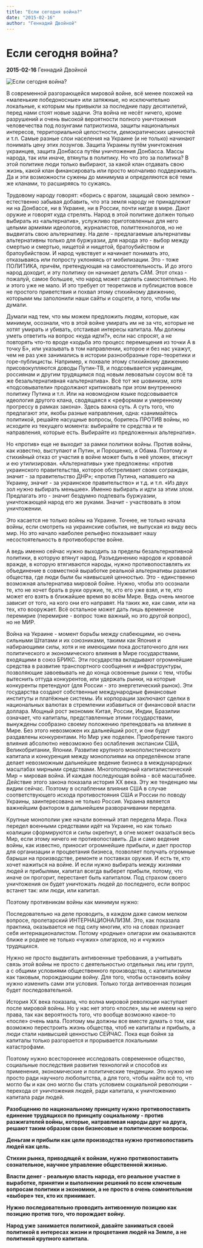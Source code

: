 ```yaml
---
title: "Если сегодня война?"
date: "2015-02-16"
author: "Геннадий Двойной"
---
```


# Если сегодня война?

**2015-02-16** Геннадий Двойной

![Если сегодня война?](http://www.worldpressphoto.org/sites/default/files/styles/990x720/public/archive/2015/singles/GN/2/alr23qaekuhuskv9dr2r.jpg?itok=NUUXs6Hw)

В современной разгорающейся мировой войне, всё менее похожей на «маленькие победоносные» или затяжные, но исключительно локальные, к которым мы привыкли за последние пару десятилетий, перед нами стоят новые задачи. Эта война не несёт ничего, кроме разрушений и очень высокой вероятности полного уничтожения человечества под лозунгами патриотизма, защиты национальных интересов, территориальной целостности, демократических ценностей и т.п. Самые разные слои населения на Украине (и не только) начинают понимать цену этих лозунгов. Защита Украины путём уничтожения украинцев, защита Донбасса путём уничтожения Донбасса. Массы народа, так или иначе, втянуты в политику. Но что это за политика? В этой политике люди только выбирают, за какой клан отдавать свою жизнь, какой клан финансировать или просто молчаливо поддерживать. Да и эти возможности сужены до минимума и определяются всё теми же кланами, то расширяясь то сужаясь.

Трудовому народу говорят: «борись с врагом, защищай свою землю» - естественно забывая добавить, что эта земля народу не принадлежит ни на Донбассе, ни в Украине, ни в России, почти нигде в мире. Дают оружие и говорят куда стрелять. Народ в этой политике должен только выбирать из «альтернатив», услужливо приготовленных для него целыми армиями идеологов, журналистов, политтехнологов, но не выдвигать свою альтернативу. На деле - предлагаемые альтернативы альтернативны только для буржуазии, для народа это - выбор между смертью и смертью, нищетой и нищетой, братоубийством и братоубийством. И народ чувствует и начинает понимать это, отказываясь или попросту уклоняясь от мобилизации. Это - тоже ПОЛИТИКА, причём, претендующая на самостоятельность. И до этого народ доходит, и эту политику он начинает делать САМ. Этот отказ - пожалуй, самое большее, что народ может сделать самостоятельно. Но и этого уже не мало. И это требует от теоретиков и публицистов вовсе не простого приветствия и похвал этому стихийному движению, которыми мы заполонили наши сайты и соцсети, а того, чтобы мы думали.

Думали над тем, что мы можем предложить людям, которые, как минимум, осознали, что в этой войне умирать им не за что, которые не хотят умирать и убивать, отстаивая интересы капитала. Мы должны уметь ответить на вопрос «куда идти?», если нас спросят, а не повторять что-то вроде «ходьба это процесс перемещения из точки А в точку Б», или указывать в том направлении, которое и без нас укажут, чем не раз уже занимались в истории разнообразные горе-теоретики и горе-публицисты. Например, к похвале этому стихийному движению присовокупляются доводы Путин-ТВ, и подсовывается украинцам, россиянам и другим трудящимся под новым левоватым соусом всё та же безальтернативная «альтернатива». Всё тот же шовинизм, хотя «подсовыватели» продолжают критиковать при этом внутреннюю политику Путина и т.п. Или на новомодном языке подсовывается идеология другого клана, сводящаяся к «реформам и умеренному прогрессу в рамках закона». Здесь важна суть. А суть того, что предлагают эти, якобы разные направления, одна: «занимайтесь политикой, решайте насущные вопросы, боритесь ПРОТИВ войны, но исходите из текущего момента: выбирайте те средства и те направления, которые есть. Выбирайте из предложенных альтернатив».

Но «против» еще не выходит за рамки политики войны. Против войны, как известно, выступают и Путин, и Порошенко, и Обама. Поэтому и стихийный отказ от участия в войне может быть в неё уложен, втиснут и ею утилизирован. «Альтернативы» уже предложены: «против украинского правительства, которое обстреливает своих сограждан, значит - за правительство ДНР»; «против Путина, напавшего на Украину, значит - за украинское правительство» и т.д. и т.п. «Из двух зол нужно выбирать меньшее». Именно выбирать и идти за этим злом. Предлагать это - значит бездумно подпевать буржуазии, уничтожающей народ его же руками. Значит - участвовать в этом уничтожении.

Это касается не только войны на Украине. Точнее, не только начала войны, если смотреть на украинские события, не выпуская из виду весь мир. Но это начало наиболее рельефно показывает нашу несостоятельность в противоборстве войне.

А ведь именно сейчас нужно выходить за пределы безальтернативной политики, в которую втянут народ. Разъединению народов и кровавой вражде, в которую втягиваются народы, нужно противопоставлять их объединение в совместной выработке реальной альтернативы развития общества, где люди были бы наивысшей ценностью. Это - единственно возможная альтернатива мировой бойне. Нужно, чтобы это осознали те, кто не хочет брать в руки оружие, те, кто его уже взял, и те, кто может его взять в ближайшее время во всём Мире. Ведь очень многое зависит от того, на кого они его направят. На таких же, как сами, или на тех, кто вооружает. Всё остальное может дать лишь временное перемирие (перемирие - вопрос тоже важный, но это другой вопрос), но не МИР.

Война на Украине - момент борьбы между слабеющими, но очень сильными Штатами и их союзниками, такими как Япония и набирающими силы, хотя и не имеющими пока достаточного для них политического и экономического влияния в Мире государствами, входящими в союз БРИКС. Эти государства вкладывают огромнейшие средства в развитие транспортного сообщения и инфраструктуры, позволяющие завоевывать не до конца освоенные рынки с тем, чтобы вытеснить оттуда конкурентов, или удержать рынки, на которые конкуренты претендуют (для России - это энергетический рынок). Эти государства создают собственные международные финансовые институты и платёжные системы. Их корпорации заключают сделки в национальных валютах в стремлении избавиться от финансовой власти доллара. Мощный рост экономик Китая, России, Индии, Бразилии означает, что капиталы, представленные этими государствами, вынуждены сообразно своему положению претендовать на влияние в Мире. Без этого невозможен их дальнейший рост, и они будут раздавлены конкурентами. Но Мир уже поделен. Приобретение такого влияния абсолютно невозможно без ослабления экспансии США, Великобритании, Японии. Развитие крупного монополистического капитала и конкуренция между монополиями на определённом этапе делает невозможным дальнейшее ведение бизнеса в международных масштабах мирными средствами. Многополярный капиталистический Мир = мировая война. И каждая последующая война - всё масштабнее. Действие этого закона показала история ХХ века. Эту же тенденцию мы видим сейчас. Поэтому в ослаблении влияния США в случае соответствующего исхода противостояния США и России по поводу Украины, заинтересована не только Россия. Украина является важнейшим фактором в дальнейшем разворачивании передела.

Крупные монополии уже начали военный этап передела Мира. Пока передел военными средствами идёт на Украине, но как только коалиции сформируются и силы окрепнут, в огне может оказаться весь Мир, если этому ничего не противопоставить. Да и само ведение войны, как известно, приносит огромнейшие прибыли, и дает простор для организации и процветания бизнеса, позволяет получать огромные барыши на производстве, ремонте и поставках оружия. И есть те, кто хочет нажиться на войне. И если нужно выбирать между жизнями людей и прибылями, капитал всегда выберет прибыли, потому, что иначе он прогорит, перестанет быть капиталом. Под страхом своего уничтожения он будет уничтожать людей до последнего, если вопрос встанет так: или люди, или капитал.

Поэтому противникам войны как минимум нужно:

Последовательно на деле проводить, в каждом даже самом мелком вопросе, пролетарский ИНТЕРНАЦИОНАЛИЗМ. Это, как показала практика, оказывается не под силу многим, кто на словах признает себя интернационалистом. Потому «родные» олигархи им оказываются ближе и роднее не только «чужих» олигархов, но и «чужих» трудящихся.

Нужно не просто выдвигать антивоенные требования, а учитывать связь этой войны не просто с деятельностью отдельных лиц или групп, а с общими условиями общественного производства, с капитализмом как таковым, порождающим войну. Для того, чтобы остановить войну нужно изменить сами эти условия. Только тогда антивоенная позиция будет последовательной.

История ХХ века показала, что волна мировой революции наступает после мировой войны. Но у нас нет этого «после», мы не имеем на него права, так как вероятность того, что вообще возможно какое-то «после» очень мала. Поэтому мы должны все вместе думать о том, как возможно перестроить жизнь общества, чтоб не капиталы и прибыль, а люди стали наивысшей ценностью СЕЙЧАС. Пока еще бойня за капиталы только разгорается и прорывается локальными катастрофами.

Поэтому нужно всестороннее исследовать современное общество, социальные последствия развития технологий и способов их применения, экономические и политические тенденции. Это нужно не просто ради научного любопытства, а для того, чтобы найти всё то, что могло бы и как оно могло бы стать условием социальной революции - перехода от уничтожения людей, ради капитала, к уничтожению капитала ради людей.

**Разобщению по национальному принципу нужно противопоставить единение трудящихся по принципу социальному - против разжигателей войны, которые, натравливая народы друг на друга, решают таким образом свои бизнесовые и политические вопросы.** 

**Деньгам и прибыли как цели производства нужно противопоставить людей как цель.**

**Стихии рынка, приводящей к войнам, нужно противопоставить сознательное, научное управление общественной жизнью.**

**Власти денег - реальную власть народа, его реальное участие в выработке, принятии и выполнении решений по всем ключевым вопросам политики и экономики, а не просто в очень сомнительном «выборе» тех, кто их принимает.** 

**Нужно последовательно проводить антивоенную позицию как позицию против того, что порождает войну.**

**Народ уже** **занимается политикой, давайте заниматься своей политикой в интересах жизни и процветания людей на Земле, а не политикой крупного капитала.**